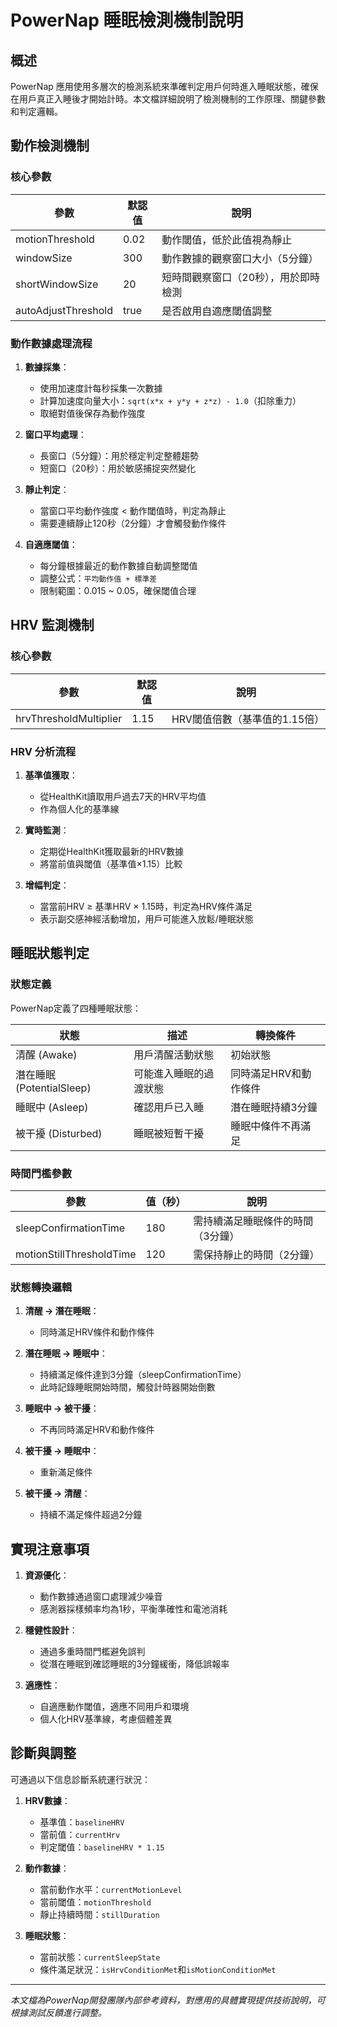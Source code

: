 # PowerNap 睡眠檢測機制說明

## 概述

PowerNap 應用使用多層次的檢測系統來準確判定用戶何時進入睡眠狀態，確保在用戶真正入睡後才開始計時。本文檔詳細說明了檢測機制的工作原理、關鍵參數和判定邏輯。

## 動作檢測機制

### 核心參數

| 參數 | 默認值 | 說明 |
|------|--------|------|
| motionThreshold | 0.02 | 動作閾值，低於此值視為靜止 |
| windowSize | 300 | 動作數據的觀察窗口大小（5分鐘） |
| shortWindowSize | 20 | 短時間觀察窗口（20秒），用於即時檢測 |
| autoAdjustThreshold | true | 是否啟用自適應閾值調整 |

### 動作數據處理流程

1. **數據採集**：
   - 使用加速度計每秒採集一次數據
   - 計算加速度向量大小：`sqrt(x*x + y*y + z*z) - 1.0`（扣除重力）
   - 取絕對值後保存為動作強度

2. **窗口平均處理**：
   - 長窗口（5分鐘）：用於穩定判定整體趨勢
   - 短窗口（20秒）：用於敏感捕捉突然變化

3. **靜止判定**：
   - 當窗口平均動作強度 < 動作閾值時，判定為靜止
   - 需要連續靜止120秒（2分鐘）才會觸發動作條件

4. **自適應閾值**：
   - 每分鐘根據最近的動作數據自動調整閾值
   - 調整公式：`平均動作值 + 標準差`
   - 限制範圍：0.015 ~ 0.05，確保閾值合理

## HRV 監測機制

### 核心參數

| 參數 | 默認值 | 說明 |
|------|--------|------|
| hrvThresholdMultiplier | 1.15 | HRV閾值倍數（基準值的1.15倍） |

### HRV 分析流程

1. **基準值獲取**：
   - 從HealthKit讀取用戶過去7天的HRV平均值
   - 作為個人化的基準線

2. **實時監測**：
   - 定期從HealthKit獲取最新的HRV數據
   - 將當前值與閾值（基準值×1.15）比較

3. **增幅判定**：
   - 當當前HRV ≥ 基準HRV × 1.15時，判定為HRV條件滿足
   - 表示副交感神經活動增加，用戶可能進入放鬆/睡眠狀態

## 睡眠狀態判定

### 狀態定義

PowerNap定義了四種睡眠狀態：

| 狀態 | 描述 | 轉換條件 |
|------|------|----------|
| 清醒 (Awake) | 用戶清醒活動狀態 | 初始狀態 |
| 潛在睡眠 (PotentialSleep) | 可能進入睡眠的過渡狀態 | 同時滿足HRV和動作條件 |
| 睡眠中 (Asleep) | 確認用戶已入睡 | 潛在睡眠持續3分鐘 |
| 被干擾 (Disturbed) | 睡眠被短暫干擾 | 睡眠中條件不再滿足 |

### 時間門檻參數

| 參數 | 值（秒） | 說明 |
|------|----------|------|
| sleepConfirmationTime | 180 | 需持續滿足睡眠條件的時間（3分鐘） |
| motionStillThresholdTime | 120 | 需保持靜止的時間（2分鐘） |

### 狀態轉換邏輯

1. **清醒 → 潛在睡眠**：
   - 同時滿足HRV條件和動作條件

2. **潛在睡眠 → 睡眠中**：
   - 持續滿足條件達到3分鐘（sleepConfirmationTime）
   - 此時記錄睡眠開始時間，觸發計時器開始倒數

3. **睡眠中 → 被干擾**：
   - 不再同時滿足HRV和動作條件

4. **被干擾 → 睡眠中**：
   - 重新滿足條件

5. **被干擾 → 清醒**：
   - 持續不滿足條件超過2分鐘

## 實現注意事項

1. **資源優化**：
   - 動作數據通過窗口處理減少噪音
   - 感測器採樣頻率均為1秒，平衡準確性和電池消耗

2. **穩健性設計**：
   - 通過多重時間門檻避免誤判
   - 從潛在睡眠到確認睡眠的3分鐘緩衝，降低誤報率

3. **適應性**：
   - 自適應動作閾值，適應不同用戶和環境
   - 個人化HRV基準線，考慮個體差異

## 診斷與調整

可通過以下信息診斷系統運行狀況：

1. **HRV數據**：
   - 基準值：`baselineHRV`
   - 當前值：`currentHrv`
   - 判定閾值：`baselineHRV * 1.15`

2. **動作數據**：
   - 當前動作水平：`currentMotionLevel`
   - 當前閾值：`motionThreshold`
   - 靜止持續時間：`stillDuration`

3. **睡眠狀態**：
   - 當前狀態：`currentSleepState`
   - 條件滿足狀況：`isHrvConditionMet`和`isMotionConditionMet`

---

*本文檔為PowerNap開發團隊內部參考資料，對應用的具體實現提供技術說明，可根據測試反饋進行調整。* 